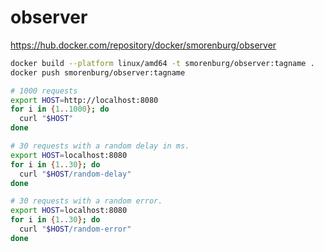 # observer

https://hub.docker.com/repository/docker/smorenburg/observer

```bash
docker build --platform linux/amd64 -t smorenburg/observer:tagname .
docker push smorenburg/observer:tagname
```

```bash
# 1000 requests
export HOST=http://localhost:8080
for i in {1..1000}; do
  curl "$HOST"
done
```

```bash
# 30 requests with a random delay in ms.
export HOST=localhost:8080
for i in {1..30}; do
  curl "$HOST/random-delay"
done
```

```bash
# 30 requests with a random error.
export HOST=localhost:8080
for i in {1..30}; do
  curl "$HOST/random-error"
done
```
